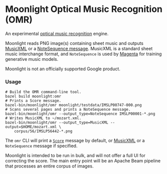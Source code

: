 # Moonlight Optical Music Recognition (OMR)

An experimental [optical music
recognition](https://en.wikipedia.org/wiki/Optical_music_recognition) engine.

Moonlight reads PNG image(s) containing sheet music and outputs
[MusicXML](https://www.musicxml.com/) or a
[NoteSequence message](https://github.com/tensorflow/magenta/blob/master/magenta/protobuf/music.proto).
MusicXML is a standard sheet music interchange format, and `NoteSequence` is
used by [Magenta](http://magenta.tensorflow.org) for training generative music
models.

Moonlight is not an officially supported Google product.

### Usage

    # Build the OMR command-line tool.
    bazel build moonlight:omr
    # Prints a Score message.
    bazel-bin/moonlight/omr moonlight/testdata/IMSLP00747-000.png
    # Scans several pages and prints a NoteSequence message.
    bazel-bin/moonlight/omr --output_type=NoteSequence IMSLP00001-*.png
    # Writes MusicXML to ~/mozart.xml.
    bazel-bin/moonlight/omr --output_type=MusicXML --output=$HOME/mozart.xml \
        corpus/56/IMSLP56442-*.png

The `omr` CLI will print a [`Score`](moonlight/protobuf/musicscore.proto)
message by default, or [MusicXML](https://www.musicxml.com/) or a
`NoteSequence` message if specified.

Moonlight is intended to be run in bulk, and will not offer a full UI for
correcting the score. The main entry point will be an Apache Beam pipeline that
processes an entire corpus of images.
